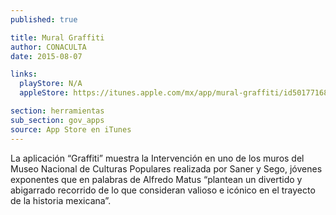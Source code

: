 ```yaml
---
published: true

title: Mural Graffiti
author: CONACULTA
date: 2015-08-07

links:
  playStore: N/A
  appleStore: https://itunes.apple.com/mx/app/mural-graffiti/id501771686?mt=8

section: herramientas
sub_section: gov_apps
source: App Store en iTunes
---
```

La aplicación “Graffiti” muestra la Intervención en uno de los muros del Museo Nacional de Culturas Populares realizada por Saner y Sego, jóvenes exponentes que en palabras de Alfredo Matus “plantean un divertido y abigarrado recorrido de lo que consideran valioso e icónico en el trayecto de la historia mexicana”.
